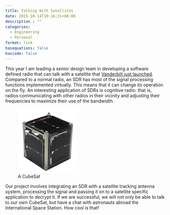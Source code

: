 ```yaml
---
title: Talking With Satellites
date: 2015-10-14T19:16:21+00:00
description : ""
categories:
  - Engineering
  - Personal
format: link
hasequations: false
hascode: false
---
```

This year I am leading a senior design team in developing a software defined radio that can talk with a satellite that [Vanderbilt just launched](http://www.amsat.org/?p=3689). Compared to a normal radio, an SDR has most of the signal processing functions implemented virtually. This means that it can change its operation on the fly. An interesting application of SDRs is cognitive radio: that is, radios communicating with other radios in their vicinity and adjusting their frequencies to maximize their use of the bandwidth.

<figure>
    <img src="/img/posts/cubesat.gif">
    <figcaption>A CubeSat</figcaption>
</figure>

Our project involves integrating an SDR with a satellite tracking antenna system, processing the signal and passing it on to a satellite specific application to decrypt it. If we are successful, we will not only be able to talk to our own CubeSat, but have a chat with astronauts abroad the International Space Station. How cool is that!
